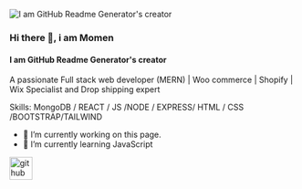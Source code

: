 ![I am GitHub Readme Generator's creator](https://scontent.fdac144-1.fna.fbcdn.net/v/t39.30808-6/290443294_101644935942629_6025569890301669951_n.jpg?_nc_cat=105&ccb=1-7&_nc_sid=e3f864&_nc_ohc=w13sFXqXAa8AX_NOqZE&tn=C3C22gonc15Y5Nl6&_nc_ht=scontent.fdac144-1.fna&oh=00_AT--qYiqpvgu7alKWTQMmYQGGDBR4cmqv4AKmYL8eekVlQ&oe=62BDA46F)

### Hi there 👋, i am Momen
#### I am GitHub Readme Generator's creator


A passionate Full stack web developer (MERN) | Woo commerce | Shopify | Wix Specialist and Drop shipping expert

Skills: MongoDB / REACT / JS /NODE / EXPRESS/ HTML / CSS /BOOTSTRAP/TAILWIND

- 🔭 I’m currently working on this page. 
- 🌱 I’m currently learning JavaScript 


[<img src='https://cdn.jsdelivr.net/npm/simple-icons@3.0.1/icons/github.svg' alt='github' height='40'>](https://github.com/https://github.com/Amomen)  

